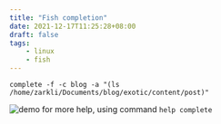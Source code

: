 ```yaml
---
title: "Fish completion"
date: 2021-12-17T11:25:28+08:00
draft: false
tags:
    - linux
    - fish
---
```


```fish
complete -f -c blog -a "(ls /home/zarkli/Documents/blog/exotic/content/post)"
```

![demo](https://s2.loli.net/2021/12/17/VtkjurgdsCKA8Ta.png)
for more help, using command `help complete`
